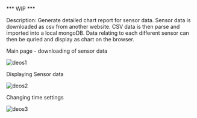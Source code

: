 *** WIP ***

Description: Generate detailed chart report for sensor data. 
Sensor data is downloaded as csv from another website. CSV data is then parse and imported into a local mongoDB.
Data relating to each different sensor can then be quried and display as chart on the browser.


Main page - downloading of sensor data 

![deos1](https://user-images.githubusercontent.com/76518841/180645269-e1bd9067-a92d-4141-b37d-a7310d7196c9.png)

Displaying Sensor data

![deos2](https://user-images.githubusercontent.com/76518841/180645278-2bdb8704-159f-4905-ab83-83ea7213b3d4.png)

Changing time settings

![deos3](https://user-images.githubusercontent.com/76518841/180645286-9ef1bf83-b023-436f-872c-adec7eebcfc6.png)
